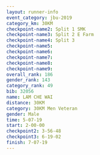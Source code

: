 ```yaml
---
layout: runner-info 
event_category: jbu-2019 
category_km: 30KM 
checkpoint-name2: Split 1 SMK 
checkpoint-name3: Split 2 E Farm 
checkpoint-name4: Split 3 
checkpoint-name5: 
checkpoint-name6: 
checkpoint-name7: 
checkpoint-name8: 
checkpoint-name9: 
overall_rank: 186
gender_rank: 143
category_rank: 49
bib: 32056
name: LAM CHE WAI
distance: 30KM
category: 30KM Men Veteran
gender: Male
time: 5-07-19
start: 2-00-00
checkpoint2: 3-56-48
checkpoint3: 6-19-02
finish: 7-07-19
---
```

